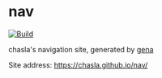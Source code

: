 # nav

[![Build](https://github.com/chasla/nav/actions/workflows/generate.yml/badge.svg)](https://github.com/chasla/nav/actions/workflows/generate.yml)

chasla's navigation site, generated by [gena](https://github.com/x1ah/gena)

Site address: https://chasla.github.io/nav/